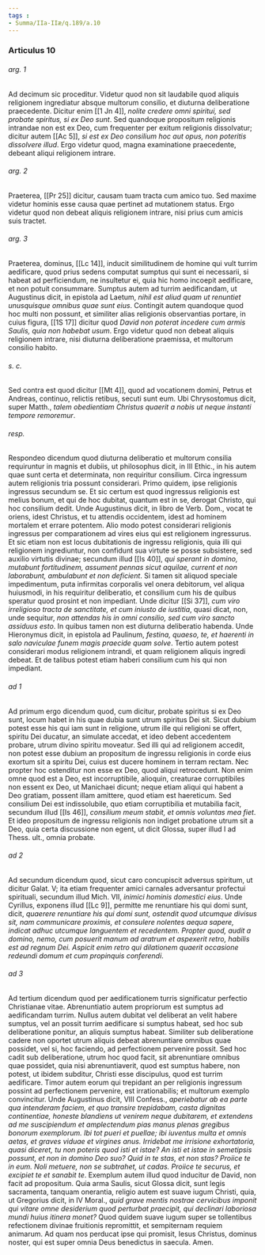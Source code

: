 ```yaml
---
tags : 
- Summa/IIa-IIæ/q.189/a.10
---
```


### Articulus 10

###### arg. 1
Ad decimum sic proceditur. Videtur quod non sit laudabile quod aliquis religionem ingrediatur absque multorum consilio, et diuturna deliberatione praecedente. Dicitur enim [[1 Jn 4]], *nolite credere omni spiritui, sed probate spiritus, si ex Deo sunt*. Sed quandoque propositum religionis intrandae non est ex Deo, cum frequenter per exitum religionis dissolvatur; dicitur autem [[Ac 5]], *si est ex Deo consilium hoc aut opus, non poteritis dissolvere illud*. Ergo videtur quod, magna examinatione praecedente, debeant aliqui religionem intrare.

###### arg. 2
Praeterea, [[Pr 25]] dicitur, causam tuam tracta cum amico tuo. Sed maxime videtur hominis esse causa quae pertinet ad mutationem status. Ergo videtur quod non debeat aliquis religionem intrare, nisi prius cum amicis suis tractet.

###### arg. 3
Praeterea, dominus, [[Lc 14]], inducit similitudinem de homine qui vult turrim aedificare, quod prius sedens computat sumptus qui sunt ei necessarii, si habeat ad perficiendum, ne insultetur ei, quia hic homo incoepit aedificare, et non potuit consummare. Sumptus autem ad turrim aedificandam, ut Augustinus dicit, in epistola ad Laetum, *nihil est aliud quam ut renuntiet unusquisque omnibus quae sunt eius*. Contingit autem quandoque quod hoc multi non possunt, et similiter alias religionis observantias portare, in cuius figura, [[1S 17]] dicitur quod *David non poterat incedere cum armis Saulis, quia non habebat usum*. Ergo videtur quod non debeat aliquis religionem intrare, nisi diuturna deliberatione praemissa, et multorum consilio habito.

###### s. c.
Sed contra est quod dicitur [[Mt 4]], quod ad vocationem domini, Petrus et Andreas, continuo, relictis retibus, secuti sunt eum. Ubi Chrysostomus dicit, super Matth., *talem obedientiam Christus quaerit a nobis ut neque instanti tempore remoremur*.

###### resp.
Respondeo dicendum quod diuturna deliberatio et multorum consilia requiruntur in magnis et dubiis, ut philosophus dicit, in III Ethic., in his autem quae sunt certa et determinata, non requiritur consilium. Circa ingressum autem religionis tria possunt considerari. Primo quidem, ipse religionis ingressus secundum se. Et sic certum est quod ingressus religionis est melius bonum, et qui de hoc dubitat, quantum est in se, derogat Christo, qui hoc consilium dedit. Unde Augustinus dicit, in libro de Verb. Dom., vocat te oriens, idest Christus, et tu attendis occidentem, idest ad hominem mortalem et errare potentem. Alio modo potest considerari religionis ingressus per comparationem ad vires eius qui est religionem ingressurus. Et sic etiam non est locus dubitationis de ingressu religionis, quia illi qui religionem ingrediuntur, non confidunt sua virtute se posse subsistere, sed auxilio virtutis divinae; secundum illud [[Is 40]], *qui sperant in domino, mutabunt fortitudinem, assument pennas sicut aquilae, current et non laborabunt, ambulabunt et non deficient*. Si tamen sit aliquod speciale impedimentum, puta infirmitas corporalis vel onera debitorum, vel aliqua huiusmodi, in his requiritur deliberatio, et consilium cum his de quibus speratur quod prosint et non impediant. Unde dicitur [[Si 37]], *cum viro irreligioso tracta de sanctitate, et cum iniusto de iustitia*, quasi dicat, non, unde sequitur, *non attendas his in omni consilio, sed cum viro sancto assiduus esto*. In quibus tamen non est diuturna deliberatio habenda. Unde Hieronymus dicit, in epistola ad Paulinum, *festina, quaeso, te, et haerenti in salo naviculae funem magis praecide quam solve*. Tertio autem potest considerari modus religionem intrandi, et quam religionem aliquis ingredi debeat. Et de talibus potest etiam haberi consilium cum his qui non impediant.

###### ad 1
Ad primum ergo dicendum quod, cum dicitur, probate spiritus si ex Deo sunt, locum habet in his quae dubia sunt utrum spiritus Dei sit. Sicut dubium potest esse his qui iam sunt in religione, utrum ille qui religioni se offert, spiritu Dei ducatur, an simulate accedat, et ideo debent accedentem probare, utrum divino spiritu moveatur. Sed illi qui ad religionem accedit, non potest esse dubium an propositum de ingressu religionis in corde eius exortum sit a spiritu Dei, cuius est ducere hominem in terram rectam. Nec propter hoc ostenditur non esse ex Deo, quod aliqui retrocedunt. Non enim omne quod est a Deo, est incorruptibile, alioquin, creaturae corruptibiles non essent ex Deo, ut Manichaei dicunt; neque etiam aliqui qui habent a Deo gratiam, possent illam amittere, quod etiam est haereticum. Sed consilium Dei est indissolubile, quo etiam corruptibilia et mutabilia facit, secundum illud [[Is 46]], *consilium meum stabit, et omnis voluntas mea fiet*. Et ideo propositum de ingressu religionis non indiget probatione utrum sit a Deo, quia certa discussione non egent, ut dicit Glossa, super illud I ad Thess. ult., omnia probate.

###### ad 2
Ad secundum dicendum quod, sicut caro concupiscit adversus spiritum, ut dicitur Galat. V; ita etiam frequenter amici carnales adversantur profectui spirituali, secundum illud Mich. VII, *inimici hominis domestici eius*. Unde Cyrillus, exponens illud [[Lc 9]], permitte me renuntiare his qui domi sunt, dicit, *quaerere renuntiare his qui domi sunt, ostendit quod utcumque divisus sit, nam communicare proximis, et consulere nolentes aequa sapere, indicat adhuc utcumque languentem et recedentem. Propter quod, audit a domino, nemo, cum posuerit manum ad aratrum et aspexerit retro, habilis est ad regnum Dei. Aspicit enim retro qui dilationem quaerit occasione redeundi domum et cum propinquis conferendi*.

###### ad 3
Ad tertium dicendum quod per aedificationem turris significatur perfectio Christianae vitae. Abrenuntiatio autem propriorum est sumptus ad aedificandam turrim. Nullus autem dubitat vel deliberat an velit habere sumptus, vel an possit turrim aedificare si sumptus habeat, sed hoc sub deliberatione ponitur, an aliquis sumptus habeat. Similiter sub deliberatione cadere non oportet utrum aliquis debeat abrenuntiare omnibus quae possidet, vel si, hoc faciendo, ad perfectionem pervenire possit. Sed hoc cadit sub deliberatione, utrum hoc quod facit, sit abrenuntiare omnibus quae possidet, quia nisi abrenuntiaverit, quod est sumptus habere, non potest, ut ibidem subditur, Christi esse discipulus, quod est turrim aedificare. Timor autem eorum qui trepidant an per religionis ingressum possint ad perfectionem pervenire, est irrationabilis; et multorum exemplo convincitur. Unde Augustinus dicit, VIII Confess., *aperiebatur ab ea parte qua intenderam faciem, et quo transire trepidabam, casta dignitas continentiae, honeste blandiens ut venirem neque dubitarem, et extendens ad me suscipiendum et amplectendum pias manus plenas gregibus bonorum exemplorum. Ibi tot pueri et puellae; ibi iuventus multa et omnis aetas, et graves viduae et virgines anus. Irridebat me irrisione exhortatoria, quasi diceret, tu non poteris quod isti et istae? An isti et istae in semetipsis possunt, et non in domino Deo suo? Quid in te stas, et non stas? Proiice te in eum. Noli metuere, non se subtrahet, ut cadas. Proiice te securus, et excipiet te et sanabit te*. Exemplum autem illud quod inducitur de David, non facit ad propositum. Quia arma Saulis, sicut Glossa dicit, sunt legis sacramenta, tanquam onerantia, religio autem est suave iugum Christi, quia, ut Gregorius dicit, in IV Moral., *quid grave mentis nostrae cervicibus imponit qui vitare omne desiderium quod perturbat praecipit, qui declinari laboriosa mundi huius itinera monet?* Quod quidem suave iugum super se tollentibus refectionem divinae fruitionis repromittit, et sempiternam requiem animarum. Ad quam nos perducat ipse qui promisit, Iesus Christus, dominus noster, qui est super omnia Deus benedictus in saecula. Amen.

